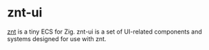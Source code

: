 # znt-ui

[znt] is a tiny ECS for Zig. znt-ui is a set of UI-related components and systems designed for use with znt.

[znt]: https://github.com/vktec/znt
